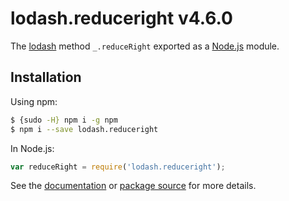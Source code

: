 # lodash.reduceright v4.6.0

The [lodash](https://lodash.com/) method `_.reduceRight` exported as a [Node.js](https://nodejs.org/) module.

## Installation

Using npm:
```bash
$ {sudo -H} npm i -g npm
$ npm i --save lodash.reduceright
```

In Node.js:
```js
var reduceRight = require('lodash.reduceright');
```

See the [documentation](https://lodash.com/docs#reduceRight) or [package source](https://github.com/lodash/lodash/blob/4.6.0-npm-packages/lodash.reduceright) for more details.
